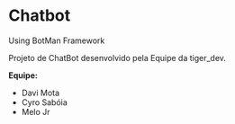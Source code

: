 # Chatbot

Using BotMan Framework 

Projeto de ChatBot desenvolvido pela Equipe da tiger_dev. 

**Equipe:**

 - Davi Mota
 - Cyro Sabóia 
 - Melo Jr 

